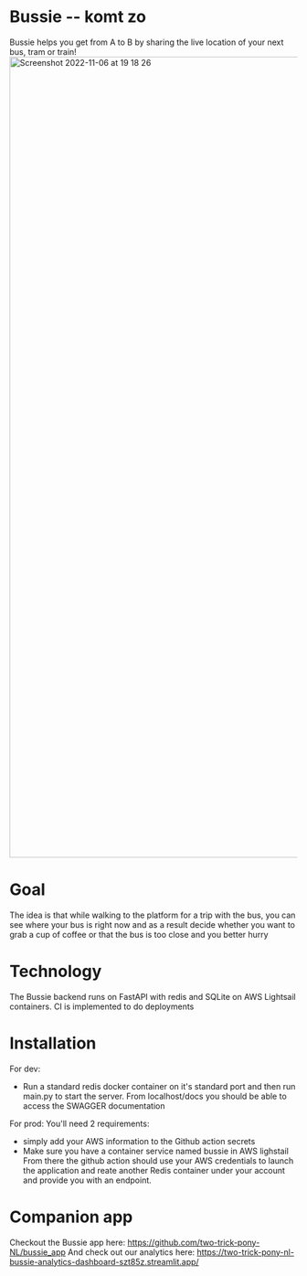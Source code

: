 # Bussie -- komt zo
Bussie helps you get from A to B by sharing the live location of your next bus, tram or train!
<img width="1402" alt="Screenshot 2022-11-06 at 19 18 26" src="https://user-images.githubusercontent.com/71013416/200188012-9c79d78a-bc32-4392-94b6-82e4d0010890.png">


# Goal
The idea is that while walking to the platform for a trip with the bus, you can see where your bus is right now and as a result decide whether you want to grab a cup of coffee or that the bus is too close and you better hurry

# Technology
The Bussie backend runs on FastAPI with redis and SQLite on AWS Lightsail containers. CI is implemented to do deployments

# Installation
For dev: 
- Run a standard redis docker container on it's standard port and then run main.py to start the server. From localhost/docs you should be able to access the SWAGGER documentation

For prod: 
You'll need 2 requirements:
- simply add your AWS information to the Github action secrets
- Make sure you have a container service named bussie in AWS lighstail 
From there the github action should use your AWS credentials to launch the application and reate another Redis container under your account and provide you with an endpoint. 

# Companion app
Checkout the Bussie app here: https://github.com/two-trick-pony-NL/bussie_app 
And check out our analytics here: https://two-trick-pony-nl-bussie-analytics-dashboard-szt85z.streamlit.app/
